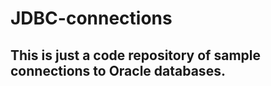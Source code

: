 # JDBC-connections

This is just a code repository of sample connections to Oracle databases.
-------------------------------------------------------------------------
